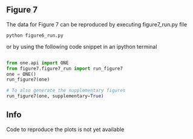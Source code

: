 ## Figure 7

The data for Figure 7 can be reproduced by executing figure7_run.py file 
```
python figure6_run.py
```

or by using the following code snippet in an ipython terminal

```python

from one.api import ONE
from figure7.figure7_run import run_figure7
one = ONE()
run_figure7(one)

# To also generate the supplementary figures
run_figure7(one, supplementary=True)

```

## Info
Code to reproduce the plots is not yet available